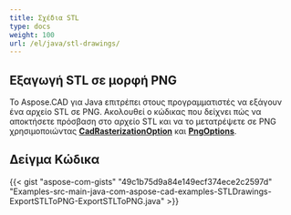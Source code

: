 ```yaml
---
title: Σχέδια STL
type: docs
weight: 100
url: /el/java/stl-drawings/
---
```


## **Εξαγωγή STL σε μορφή PNG**

Το Aspose.CAD για Java επιτρέπει στους προγραμματιστές να εξάγουν ένα αρχείο STL σε PNG. Ακολουθεί ο κώδικας που δείχνει πώς να αποκτήσετε πρόσβαση στο αρχείο STL και να το μετατρέψετε σε PNG χρησιμοποιώντας [**CadRasterizationOption**](https://reference.aspose.com/cad/java/com.aspose.cad.imageoptions/CadRasterizationOptions) και [**PngOptions**](https://reference.aspose.com/cad/java/com.aspose.cad.imageoptions/PngOptions).

## Δείγμα Κώδικα

{{< gist "aspose-com-gists" "49c1b75d9a84e149ecf374ece2c2597d" "Examples-src-main-java-com-aspose-cad-examples-STLDrawings-ExportSTLToPNG-ExportSTLToPNG.java" >}}
